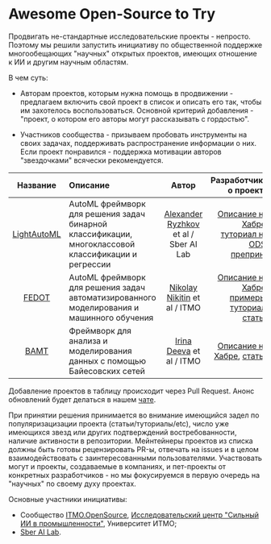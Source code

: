 # Awesome Open-Source to Try

Продвигать не-стандартные исследовательские проекты - непросто.
Поэтому мы решили запустить инициативу по общественной поддержке многообещающих "научных" открытых проектов,
имеющих отношение к ИИ и другим научным областям.

В чем суть:
- Авторам проектов, которым нужна помощь в продвижении - предлагаем включить свой проект в список и описать его так, чтобы им захотелось воспользоваться.
Основной критерий добавления - "проект, о котором его авторы могут рассказывать с гордостью".

- Участников сообщества - призываем пробовать инструменты на своих задачах, поддерживать распространение информации о них.
Если проект понравился - поддержка мотивации авторов "звездочками" всячески рекомендуется.

|  **Название**                                           | **Описание**                                                                                        |   **Автор**                                                              |   **Разработчики о проекте**                                                                                                                                                                                         | **Пользователи о проекте**                                                                                                                                                     |   **Где обсудить**                                                                               |   **Stars**   |
| :-----------------------------------------------------------: | :-------------------------------------------------------------------------------------------------- | :----------------------------------------------------------------------: | -------------------------------------------------------------------------------------------------------------------------------------------------------------------------------------------------------------------: | :----------------------------------------------------------------------------------------------------------------------------------------------------------------------------- | -----------------------------------------------------------------------------------------------: | :-----------------------------------------------------------------------------------------------------------------------------------------------------------------------------: |
| [LightAutoML](https://github.com/sb-ai-lab/LightAutoML)       | AutoML фреймворк для решения задач бинарной классификации, многоклассовой классификации и регрессии | [Alexander Ryzhkov](https://github.com/alexmryzhkov) et al / Sber AI Lab | [Описание на Хабре](https://habr.com/ru/companies/sberbank/articles/771760/), [туториал на ODS](https://ods.ai/tracks/automl-course-part1), [препринт](https://arxiv.org/abs/2109\.01528)                            | [Kaggle](https://www.kaggle.com/competitions/playground-series-s4e5/discussion/500700)                                                                                         | [Канал](https://t.me/lightautoml), [чат](https://t.me/joinchat/sp8P7sdAqaU0YmRi)                 |  <img src="https://img.shields.io/github/stars/sb-ai-lab/LightAutoML?style=for-the-badge&logoColor=black&logoSize=auto&label=%20&color=white" width="240" height="60"> |
| [FEDOT](https://github.com/aimclub/FEDOT)                     | AutoML фреймворк для решения задач автоматизированного моделирования и машинного обучения           | [Nikolay Nikitin](https://github.com/nicl-nno) et al / ITMO              | [Описание на Хабре](https://habr.com/ru/companies/spbifmo/articles/558450/), [примеры](https://habr.com/ru/users/itmo*nsslab/publications/articles/), [туториал](https://habr.com/ru/companies/vk/articles/703474/), [статья](https://doi.org/10\.1016/j.future.2021.08.022)      | [Post](https://mldots.com/know-the-most-robust-automl-for-timeseries/), [paper](https://link.springer.com/chapter/10.1007/978-3-031-16474-3_45) | [Канал](https://t.me/NSSgroup), [чат](https://t.me/FEDOThhelpdesk)                               |  <img src="https://img.shields.io/github/stars/aimclub/FEDOT?style=for-the-badge&logoColor=black&logoSize=auto&label=%20&color=white" width="240" height="60">        |
| [BAMT](https://github.com/aimclub/BAMT)                       | Фреймворк для анализа и моделирования данных с помощью Байесовских сетей                            | [Irina Deeva](https://github.com/Anaxagor) et al / ITMO                  | [Описание на Хабре](https://habr.com/ru/companies/spbifmo/articles/566842/), [статья](https://www.mdpi.com/2227-7390/11/2/343)                                                                                       | [Онлайн-семинар GlowByte](https://www.youtube.com/watch?v=PxZhfVx2k0E&ab_channel=NoML)                                                                                                                                                                              | [Канал](https://t.me/NSSgroup)                                                                   | <img src="https://img.shields.io/github/stars/aimclub/BAMT?style=for-the-badge&logoColor=black&logoSize=auto&label=%20&color=white" width="240" height="60">                 |

Добавление проектов в таблицу происходит через Pull Request. Анонс обновлений будет делаться в  нашем [чате](https://t.me/itmo_opensource).

При принятии решения принимается во внимание имеющийся задел по популяризацизации проекта (статьи/туториалы/etc), 
число уже имеющихся звезд или других подтверждений востребованности, наличие активности в репозитории. Мейнтейнеры проектов из списка должны быть готовы рецензировать PR-ы, отвечать на issues и в целом взаимодействовать с заинтересованными пользователями.
Участвовать могут и проекты, создаваемые в компаниях, и пет-проекты от конкретных разработчиков - но мы фокусируемся в первую очередь на "научных" по своему духу проектах.

Основные участники инициативы:

- Сообщество [ITMO.OpenSource](https://ods.ai/hubs/opensource_itmo), [Исследовательский центр "Сильный ИИ в промышленности"](https://aim.club/),
  Университет ИТМО;
- [Sber AI Lab](https://sberlabs.com/laboratories/sber-ai-lab).
